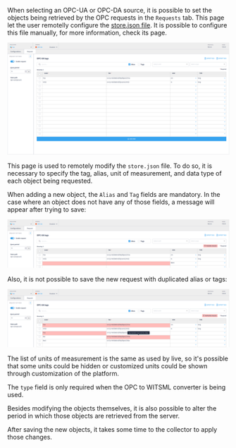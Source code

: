 When selecting an OPC-UA or OPC-DA source, it is possible to set the objects being retrieved by the OPC requests in the `Requests` tab. This page let the user remotelly configure the [store.json file](./../configuration/store.json.md). It is possible to configure this file manually, for more information, check its page.

![OPC Request page](<../../.gitbook/assets/collector-remote-control-opc-tags.png>)

This page is used to remotely modify the `store.json` file. To do so, it is necessary to specify the tag, alias, unit of measurement, and data type of each object being requested.

When adding a new object, the `Alias` and `Tag` fields are mandatory. In the case where an object does not have any of those fields, a message will appear after trying to save:

![OPC Request page with missing values](<../../.gitbook/assets/collector-remote-control-opc-tags-missing-values.png>)

Also, it is not possible to save the new request with duplicated alias or tags:

![OPC Request page with missing values](<../../.gitbook/assets/collector-remote-control-opc-tags-repeated-values.png>)

The list of units of measurement is the same as used by live, so it's possible that some units could be hidden or customized units could be shown through customization of the platform.

The `type` field is only required when the OPC to WITSML converter is being used.

Besides modifying the objects themselves, it is also possible to alter the period in which those objects are retrieved from the server.

After saving the new objects, it takes some time to the collector to apply those changes.
